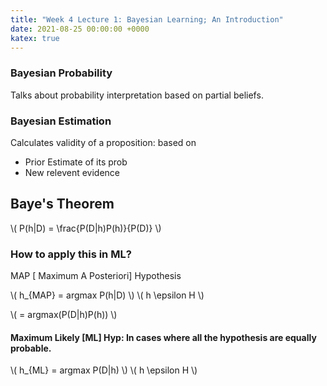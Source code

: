 ```yaml
---
title: "Week 4 Lecture 1: Bayesian Learning; An Introduction"
date: 2021-08-25 00:00:00 +0000
katex: true
---
```


### Bayesian Probability 

Talks about probability interpretation based on partial beliefs.


### Bayesian Estimation

Calculates validity of a proposition: based on
- Prior Estimate of its prob
- New relevent evidence

## Baye's Theorem

\\( P(h|D) = \frac{P(D|h)P(h)}{P(D)} \\)

### How to apply this in ML?

MAP [ Maximum A Posteriori] Hypothesis

\\( h_{MAP} = argmax P(h|D) \\)
\\( h \epsilon H \\)

\\( = argmax(P(D|h)P(h)) \\)

#### Maximum Likely [ML] Hyp: In cases where all the hypothesis are equally probable.

\\( h_{ML} = argmax P(D|h) \\)
\\( h \epsilon H \\)



